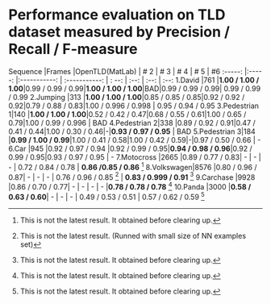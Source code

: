 # Performance evaluation on TLD dataset measured by Precision / Recall / F-measure

Sequence      |Frames	|OpenTLD(MatLab)           | # 2 | # 3 | # 4 | # 5 | #6
:-----:       |:-----:	|:-----------:  	| :-----------: | : --: | :--: | :--: | :--:
1.David      |761 	|**1.00 / 1.00 / 1.00**|0.99 / 0.99 / 0.99|**1.00 / 1.00 / 1.00**|BAD|0.99 / 0.99 / 0.99| 0.99 / 0.99 / 0.99
2.Jumping    |313 	|**1.00 / 1.00 / 1.00**|0.85 / 0.85 / 0.85|0.92 / 0.92 / 0.92|0.79 / 0.88 / 0.83|1.00 / 0.996 / 0.998 | 0.95 / 0.94 / 0.95
3.Pedestrian 1|140	|**1.00 / 1.00 / 1.00**|0.52 / 0.42 / 0.47|0.68 / 0.55 / 0.61|1.00 / 0.65 / 0.79|1.00 / 0.99 / 0.996 | BAD
4.Pedestrian 2|338	|0.89 / 0.92 / 0.91|0.47 / 0.41 / 0.44|1.00 / 0.30 / 0.46|-|**0.93 / 0.97 / 0.95** | BAD
5.Pedestrian 3|184	|**0.99 / 1.00 / 0.99**|1.00 / 0.41 / 0.58|1.00 / 0.42 / 0.59|-|0.97 / 0.50 / 0.66 | -
6.Car		|945	|0.92 / 0.97 / 0.94		|0.92 / 0.99 / 0.95|**0.94 / 0.98 / 0.96**|0.92 / 0.99 / 0.95|0.93 / 0.97 / 0.95 | - 
7.Motocross	|2665	|0.89 / 0.77 / 0.83| - | - | - | 0.72 / 0.84 / 0.78 | **0.86 /0.85 / 0.86** [^2]
8.Volkswagen|8576	|0.80 / 0.96 / 0.87| - | - | - | 0.76 / 0.96 / 0.85 [^1] | **0.83 / 0.999 / 0.91** [^3]
9.Carchase	|9928	|0.86 / 0.70 / 0.77| - | - | - | - |**0.78 / 0.78 / 0.78** [^4]
10.Panda	|3000	|**0.58 / 0.63 / 0.60**| - | - | - | 0.49 / 0.53 / 0.51 | 0.57 / 0.62 / 0.59 [^5]

[^1]: This is not the latest result. (Runned with small size of NN examples set)
[^2]: This is not the latest result. It obtained before clearing up.
[^3]: This is not the latest result. It obtained before clearing up.
[^4]: This is not the latest result. It obtained before clearing up.
[^5]: This is not the latest result. It obtained before clearing up.
